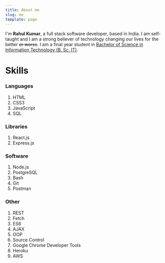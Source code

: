 ```yaml
---
title: About me
slug: me
template: page
---
```


I'm <strong>Rahul Kumar</strong>, a full stack software developer, based in India. I am self-taught and I am a strong believer of technology changing our lives for the better <s>or worse</s>. I am a final year student in [Bachelor of Science in Information Technology (B. Sc. IT)](https://en.wikipedia.org/wiki/Bachelor_of_Science_in_Information_Technology).

# Skills

### Languages

1. HTML
2. CSS3
3. JavaScript
4. SQL

### Libraries

1. React.js
2. Express.js

### Software

1. Node.js
2. PostgreSQL
3. Bash
4. Git
5. Postman

### Other

1. REST
2. Fetch
3. ES6
4. AJAX
5. OOP
6. Source Control
7. Google Chrome Developer Tools
8. Heroku
9. AWS
